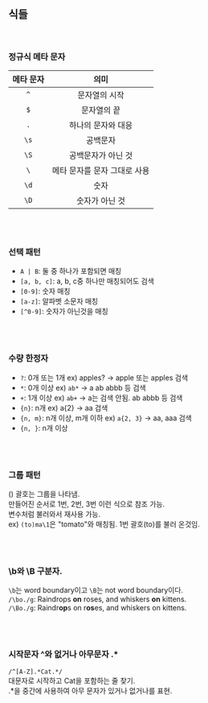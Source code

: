 ## 식들

<br>

### 정규식 메타 문자

| 메타 문자 |             의미             |
| :-------: | :--------------------------: |
|    `^`    |        문자열의 시작         |
|    `$`    |         문자열의 끝          |
|    `.`    |      하나의 문자와 대응      |
|   `\s`    |           공백문자           |
|   `\S`    |      공백문자가 아닌 것      |
|    `\`    | 메타 문자를 문자 그대로 사용 |
|   `\d`    |             숫자             |
|   `\D`    |        숫자가 아닌 것        |

<br><br>

### 선택 패턴

- `A | B`: 둘 중 하나가 포함되면 매칭
- `[a, b, c]`: a, b, c중 하나만 매칭되어도 검색
- `[0-9]`: 숫자 매칭
- `[a-z]`: 알파벳 소문자 매칭
- `[^0-9]`: 숫자가 아닌것을 매칭

<br><br>

### 수량 한정자

- `?`: 0개 또는 1개 ex) apples? -> apple 또는 apples 검색
- `*`: 0개 이상 ex) `ab*` -> a ab abbb 등 검색
- `+`: 1개 이상 ex) `ab+` -> a는 검색 안됨. ab abbb 등 검색
- `{n}`: n개 ex) a{2} -> aa 검색
- `{n, m}`: n개 이상, m개 이하 ex) `a{2, 3}` -> aa, aaa 검색
- `{n, }`: n개 이상

<br><br>

### 그룹 패턴

() 괄호는 그룹을 나타냄. <br>
만들어진 순서로 1번, 2번, 3번 이런 식으로 참조 가능. <br>
변수처럼 불러와서 재사용 가능. <br>
ex) `(to)ma\1`은 "tomato"와 매칭됨. 1번 괄호(to)를 불러 온것임.

<br><br>

### \b와 \B 구분자. <br>

`\b`는 word boundary이고 `\B`는 not word boundary이다. <br>
`/\bo./g`: Raindrops **on** roses, and whiskers **on** kittens. <br>
`/\Bo./g`: Raindr**op**s on r**os**es, and whiskers on kittens.

<br><br>

### 시작문자 ^와 없거나 아무문자 .\*

`/^[A-Z].*Cat.*/`<br>
대문자로 시작하고 Cat을 포함하는 줄 찾기. <br>
.\*을 중간에 사용하여 아무 문자가 있거나 없거나를 표현.
